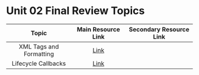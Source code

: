 # Unit 02 Final Review Topics

|Topic|Main Resource Link|Secondary Resource Link|
|:---------:|:----------:|:---------------------:|
|XML Tags and Formatting|[Link](https://www.w3schools.com/xml/xml_syntax.asp)|
|Lifecycle Callbacks|[Link](https://developer.android.com/guide/components/activities/activity-lifecycle.html)|


